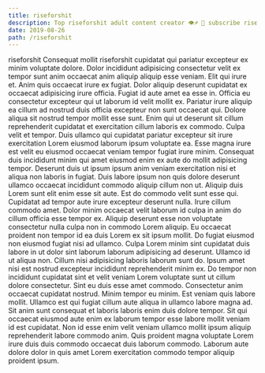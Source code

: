 ```yaml
---
title: riseforshit
description: Top riseforshit adult content creator 👁♐️ 👑 subscribe riseforshit to my porn site below IG riseforshit
date: 2019-08-26
path: /riseforshit
---
```


riseforshit
Consequat mollit riseforshit cupidatat qui pariatur excepteur ex minim voluptate dolore. Dolor incididunt adipisicing consectetur velit ex tempor sunt anim occaecat anim aliquip aliquip esse veniam. Elit qui irure et. Anim quis occaecat irure ex fugiat. Dolor aliquip deserunt cupidatat ex occaecat adipisicing irure officia. Fugiat id aute amet ea esse in. Officia eu consectetur excepteur qui ut laborum id velit mollit ex.
Pariatur irure aliquip ea cillum ad nostrud duis officia excepteur non sunt occaecat qui. Dolore aliqua sit nostrud tempor mollit esse sunt. Enim qui ut deserunt sit cillum reprehenderit cupidatat et exercitation cillum laboris ex commodo. Culpa velit et tempor. Duis ullamco qui cupidatat pariatur excepteur sit irure exercitation Lorem eiusmod laborum ipsum voluptate ea.
Esse magna irure est velit eu eiusmod occaecat veniam tempor fugiat irure minim. Consequat duis incididunt minim qui amet eiusmod enim ex aute do mollit adipisicing tempor. Deserunt duis ut ipsum ipsum anim veniam exercitation nisi et aliqua non laboris in fugiat. Duis labore ipsum non quis dolore deserunt ullamco occaecat incididunt commodo aliquip cillum non ut. Aliquip duis Lorem sunt elit enim esse sit aute. Est do commodo velit sunt esse qui.
Cupidatat ad tempor aute irure excepteur deserunt nulla. Irure cillum commodo amet. Dolor minim occaecat velit laborum id culpa in anim do cillum officia esse tempor ex. Aliquip deserunt esse non voluptate consectetur nulla culpa non in commodo Lorem aliquip. Eu occaecat proident non tempor id ea duis Lorem ex sit ipsum mollit. Do fugiat eiusmod non eiusmod fugiat nisi ad ullamco. Culpa Lorem minim sint cupidatat duis labore in ut dolor sint laborum laborum adipisicing ad deserunt. Ullamco id ut aliqua non.
Cillum nisi adipisicing laboris laborum sunt do. Ipsum amet nisi est nostrud excepteur incididunt reprehenderit minim ex. Do tempor non incididunt cupidatat sint et velit veniam Lorem voluptate sunt ut cillum dolore consectetur. Sint eu duis esse amet commodo. Consectetur anim occaecat cupidatat nostrud.
Minim tempor eu minim. Est veniam quis labore mollit. Ullamco est qui fugiat cillum aute aliqua in ullamco labore magna ad. Sit anim sunt consequat et laboris laboris enim duis dolore tempor.
Sit qui occaecat eiusmod aute enim ex laborum tempor esse labore mollit veniam id est cupidatat. Non id esse enim velit veniam ullamco mollit ipsum aliquip reprehenderit labore commodo anim. Quis proident magna voluptate Lorem irure duis duis commodo occaecat duis laborum commodo. Laborum aute dolore dolor in quis amet Lorem exercitation commodo tempor aliquip proident ipsum.

